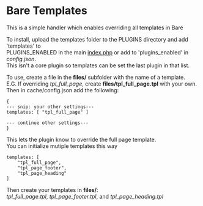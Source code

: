 # Bare Templates

This is a simple handler which enables overriding all templates in Bare

To install, upload the templates folder to the PLUGINS directory and add 'templates' to  
PLUGINS_ENABLED in the main [index.php](https://github.com/cypnk/Bare/blob/master/index.php) or add to 'plugins_enabled' in *config.json*.  
This isn't a core plugin so templates can be set the last plugin in that list.

To use, create a file in the **files/** subfolder with the name of a template.  
E.G. If overriding *tpl_full_page*, create **files/tpl_full_page.tpl** with your own.  
Then in cache/config.json add the following:

```
{
--- snip: your other settings---
templates: [ "tpl_full_page" ]

--- continue other settings---
}
```

This lets the plugin know to override the full page template.  
You can initialize mutiple templates this way

```
templates: [ 
	"tpl_full_page",
	"tpl_page_footer",
	"tpl_page_heading"
]
```

Then create your templates in **files/**:  
*tpl_full_page.tpl*, *tpl_page_footer.tpl*, and *tpl_page_heading.tpl*
